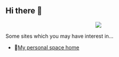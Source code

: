 ## Hi there 👋

<p align="center"><img src="https://quotes-github-readme.vercel.app/api?type=horizontal&theme=dark&quote=此番路，来去无数，我亦在其中。"  /></p>

Some sites which you may have interest in...
- 🔭[My personal space home](https://jinglecath.top)


<!--
- 🔭 I’m currently working on ...
- 🌱 I’m currently learning ...
- 👯 I’m looking to collaborate on ...
- 🤔 I’m looking for help with ...
- 💬 Ask me about ...
- 📫 How to reach me: ...
- 😄 Pronouns: ...
- ⚡ Fun fact: ...
-->
